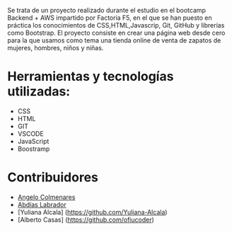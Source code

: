 
Se trata de un proyecto realizado durante el estudio en el bootcamp Backend + AWS impartido por Factoria F5, en el que se han puesto en práctica los conocimientos de CSS,HTML,Javascrip, Git, GitHub y librerías como Bootstrap.
El proyecto consiste en crear una página web desde cero para la que usamos como tema una tienda online de venta de zapatos de mujeres, hombres, niños y niñas.

# Herramientas y tecnologías utilizadas:
- CSS 
- HTML
- GIT
- VSCODE
- JavaScript
- Boostramp



# Contribuidores
- [Angelo Colmenares](https://github.com/Anngelooo)
- [Abdías Labrador](https://github.com/abdiaslabrador)
- [Yuliana Alcala] (https://github.com/Yuliana-Alcala)
- [Alberto Casas] (https://github.com/ofiucoder)
